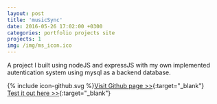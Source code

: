 ```yaml
---
layout: post
title: 'musicSync'
date: 2016-05-26 17:02:00 +0300
categories: portfolio projects site
projects: 1
img: /img/ms_icon.ico
---
```


<p>A project I built using nodeJS and expressJS with my own implemented autentication system using mysql as a backend database.</p>

<span class="icon icon--github">{% include icon-github.svg %}</span>[Visit Github page >>](https://github.com/maxemiliang/musicsync){:target="\_blank"}
<br>
[Test it out here >>](https://musicsync.app.maxemiliang.cloud){:target="\_blank"}
